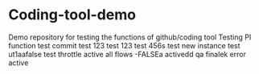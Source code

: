# Coding-tool-demo
Demo repository for testing the functions of github/coding tool
Testing PI function
test
commit test 123
test
123
test
456s
test new instance
test ut1aafalse
test throttle active all flows -FALSEa
activedd
qa finalek
error
active
